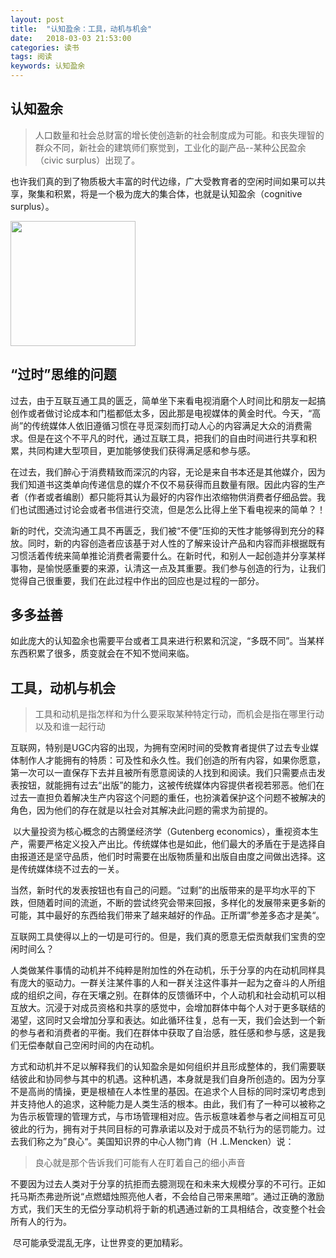 ```yaml
---
layout: post
title:  "认知盈余：工具，动机与机会"
date:   2018-03-03 21:53:00
categories: 读书
tags: 阅读 
keywords: 认知盈余
---
```




## 认知盈余

> 人口数量和社会总财富的增长使创造新的社会制度成为可能。和丧失理智的群众不同，新社会的建筑师们察觉到，工业化的副产品--某种公民盈余（civic surplus）出现了。

​	也许我们真的到了物质极大丰富的时代边缘，广大受教育者的空闲时间如果可以共享，聚集和积累，将是一个极为庞大的集合体，也就是认知盈余（cognitive surplus）。

<img src="https://img3.doubanio.com/lpic/s7000076.jpg" style="width:200px">

## “过时”思维的问题

​	过去，由于互联互通工具的匮乏，简单坐下来看电视消磨个人时间比和朋友一起搞创作或者做讨论成本和门槛都低太多，因此那是电视媒体的黄金时代。今天，“高尚”的传统媒体人依旧遵循习惯在寻觅深刻而打动人心的内容满足大众的消费需求。但是在这个不平凡的时代，通过互联工具，把我们的自由时间进行共享和积累，共同构建大型项目，更加能够使我们获得满足感和参与感。

​	在过去，我们醉心于消费精致而深沉的内容，无论是来自书本还是其他媒介，因为我们知道书这类单向传递信息的媒介不仅不易获得而且数量有限。因此内容的生产者（作者或者编剧）都只能将其认为最好的内容作出浓缩物供消费者仔细品尝。我们也试图通过讨论会或者书信进行交流，但是怎么比得上坐下看电视来的简单？！

​	新的时代，交流沟通工具不再匮乏，我们被“不便”压抑的天性才能够得到充分的释放。同时，新的内容创造者应该基于对人性的了解来设计产品和内容而非根据既有习惯活着传统来简单推论消费者需要什么。在新时代，和别人一起创造并分享某样事物，是愉悦感重要的来源，认清这一点及其重要。我们参与创造的行为，让我们觉得自己很重要，我们在此过程中作出的回应也是过程的一部分。

## 多多益善

​	如此庞大的认知盈余也需要平台或者工具来进行积累和沉淀，“多既不同”。当某样东西积累了很多，质变就会在不知不觉间来临。

## 工具，动机与机会

> 工具和动机是指怎样和为什么要采取某种特定行动，而机会是指在哪里行动以及和谁一起行动

​	互联网，特别是UGC内容的出现，为拥有空闲时间的受教育者提供了过去专业媒体制作人才能拥有的特质：可及性和永久性。我们创造的所有内容，如果你愿意，第一次可以一直保存下去并且被所有愿意阅读的人找到和阅读。我们只需要点击发表按钮，就能拥有过去“出版”的能力，这被传统媒体内容提供者视若邪恶。他们在过去一直担负着解决生产内容这个问题的重任，也扮演着保护这个问题不被解决的角色，因为他们的存在就是以社会对其解决此问题的需求为前提的。

​	以大量投资为核心概念的古腾堡经济学（Gutenberg economics），重视资本生产，需要严格定义投入产出比。传统媒体也是如此，他们最大的矛盾在于是选择自由报道还是坚守品质，他们时时需要在出版物质量和出版自由度之间做出选择。这是传统媒体绕不过去的一关。

​	当然，新时代的发表按钮也有自己的问题。“过剩”的出版带来的是平均水平的下跌，但随着时间的流逝，不断的尝试终究会带来回报，多样化的发展带来更多新的可能，其中最好的东西给我们带来了越来越好的作品。正所谓”参差多态才是美“。

​	互联网工具使得以上的一切是可行的。但是，我们真的愿意无偿贡献我们宝贵的空闲时间么？

​	人类做某件事情的动机并不纯粹是附加性的外在动机，乐于分享的内在动机同样具有庞大的驱动力。一群关注某件事的人和一群关注这件事并一起为之奋斗的人所组成的组织之间，存在天壤之别。在群体的反馈循环中，个人动机和社会动机可以相互放大。沉浸于对成员资格和共享的感觉中，会增加群体中每个人对于更多联结的渴望，这同时又会增加分享和表达。如此循环往复，总有一天，我们会达到一个新的参与者和消费者的平衡。我们在群体中获取了自治感，胜任感和参与感，这是我们无偿奉献自己空闲时间的内在动机。

​	方式和动机并不足以解释我们的认知盈余是如何组织并且形成整体的，我们需要联结彼此和协同参与其中的机遇。这种机遇，本身就是我们自身所创造的。因为分享不是高尚的情操，更是根植在人本性里的基因。在追求个人目标的同时深切考虑到并支持他人的追求，这种能力是人类生活的根本。由此，我们有了一种可以被称之为告示板管理的管理方式，与市场管理相对应。告示板意味着参与者之间相互可见彼此的行为，拥有对于共同目标的可靠承诺以及对于成员不轨行为的惩罚能力。过去我们称之为”良心“。美国知识界的中心人物门肯（H .L.Mencken）说：

> 良心就是那个告诉我们可能有人在盯着自己的细小声音

​	不要因为过去人类对于分享的抗拒而去臆测现在和未来大规模分享的不可行。正如托马斯杰弗逊所说“点燃蜡烛照亮他人者，不会给自己带来黑暗”。通过正确的激励方式，我们天生的无偿分享动机将于新的机遇通过新的工具相结合，改变整个社会所有人的行为。

​	尽可能承受混乱无序，让世界变的更加精彩。

​	